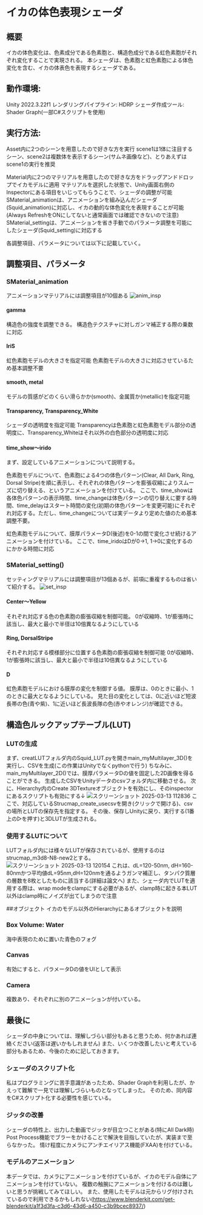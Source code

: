 # イカの体色表現シェーダ

## 概要
イカの体色変化は、色素成分である色素胞と、構造色成分である虹色素胞がそれぞれ変化することで実現される。
本シェーダは、色素胞と虹色素胞による体色変化を含む、イカの体表色を表現するシェーダである。

## 動作環境:
Unity 2022.3.22f1
レンダリングパイプライン: HDRP
シェーダ作成ツール: Shader Graph(一部C#スクリプトを使用)

## 実行方法:
Asset内に2つのシーンを用意したので好きな方を実行
scene1は1体に注目するシーン、scene2は複数体を表示するシーン(サムネ画像など)、とりあえずはscene1の実行を推奨

Material内に2つのマテリアルを用意したので好きな方をドラッグアンドドロップでイカモデルに適用
マテリアルを選択した状態で、Unity画面右側のInspectorにある項目をいじってもらうことで、シェーダの調整が可能
SMaterial_animationは、アニメーションを組み込んだシェーダ(Squid_animation)に対応し、イカの動的な体色変化を表現することが可能(Always RefreshをONにしてないと通常画面では確認できないので注意)
SMaterial_settingは、アニメーションを省き手動でのパラメータ調整を可能にしたシェーダ(Squid_setting)に対応する

各調整項目、パラメータについては以下に記載していく。

## 調整項目、パラメータ
### SMaterial_animation
 アニメーションマテリアルには調整項目が10個ある
![anim_insp](https://github.com/user-attachments/assets/6b89e99b-4023-4838-8f32-2ba8614cf669)

#### gamma
構造色の強度を調整できる。
構造色テクスチャに対しガンマ補正する際の乗数に対応
#### IriS
虹色素胞モデルの大きさを指定可能
色素胞モデルの大きさに対応させているため基本調整不要
#### smooth, metal
モデルの質感がどのくらい滑らかか(smooth)、金属質か(metallic)を指定可能
#### Transparency, Transparency_White
シェーダの透明度を指定可能
Transparencyは色素胞と虹色素胞モデル部分の透明度に、Transparency_Whiteはそれ以外の白色部分の透明度に対応
#### time_show～irido
まず、設定しているアニメーションについて説明する。

色素胞モデルについて、色素胞による4つの体色パターン(Clear, All Dark, Ring, Dorsal Stripe)を順に表示し、それぞれの体色パターンを膨張収縮によりスムーズに切り替える、というアニメーションを付けている。
ここで、time_showは各体色パターンの表示時間、time_changeは体色パターンの切り替えに要する時間、time_delayはスタート時間の変化(初期の体色パターンを変更可能)にそれぞれ対応する。ただし、time_changeについては実データより定めた値のため基本調整不要。

虹色素胞モデルについて、膜厚パラメータD(後述)を0-1の間で変化させ続けるアニメーションを付けている。
ここで、time_iridoはDが0→1, 1→0に変化するのにかかる時間に対応

### SMaterial_setting()
 セッティングマテリアルには調整項目が13個あるが、前項に重複するものは省いて紹介する。
![set_insp](https://github.com/user-attachments/assets/e0628276-dcfd-4b37-b199-c24f34158ebe)

#### Center～Yellow
それぞれ対応する色の色素胞の膨張収縮を制御可能。
0が収縮時、1が膨張時に該当し、最大と最小で半径は10倍異なるようにしている
#### Ring, DorsalStripe
それぞれ対応する模様部分に位置する色素胞の膨張収縮を制御可能
0が収縮時、1が膨張時に該当し、最大と最小で半径は10倍異なるようにしている
#### D
虹色素胞モデルにおける膜厚の変化を制御する値。
膜厚は、0のときに最小、1のときに最大となるようにしている。
見た目の変化としては、0に近いほど短波長帯の色(青や紫)、1に近いほど長波長隊の色(赤やオレンジ)が確認できる。

## 構造色ルックアップテーブル(LUT)
### LUTの生成
まず、creatLUTフォルダ内のSquid_LUT.pyを開きmain_myMultilayer_3D()を実行し、CSVを生成(この作業はUnityでなくpythonで行う)
ちなみに、main_myMultilayer_2D()では、膜厚パラメータDの値を固定した2D画像を得ることができる。
生成したCSVをUnityデータのcsvフォルダ内に移動させる。
 次に、Hierarchy内のCreate 3DTextureオブジェクトを有効にし、そのinspectorにあるスクリプトも有効にする↓
![スクリーンショット 2025-03-13 112836](https://github.com/user-attachments/assets/279e95c6-2a67-489e-8e25-93ca7a28fcc2)
ここで、対応しているStrucmap_create_usecsvを開き(クリックで開ける)、csvの場所とLUTの保存先を指定する。
その後、保存しUnityに戻り、実行する(1番上の▷を押す)と3DLUTが生成される。

### 使用するLUTについて
 LUTフォルダ内には様々なLUTが保存されているが、使用するのはstrucmap_m3d8-N8-new2とする。
 ![スクリーンショット 2025-03-13 120154](https://github.com/user-attachments/assets/bd5583a8-b73f-4590-8d03-20d567074be5)
これは、dL=120-50nm, dH=160-80nmかつ平均値dL=95nm,dH=120nmを通るようガンマ補正し、タンパク質層の層数を8枚としたものに該当する(詳細は論文へ)
また、シェーダ内でLUTを適用する際は、wrap modeをclampにする必要があるが、clamp時に起きる本LUT以外はclamp時にノイズが出てしまうので注意

##オブジェクト
イカのモデル以外のHierarchyにあるオブジェクトを説明

### Box Volume: Water
海中表現のために置いた青色のフォグ
### Canvas
有効にすると、パラメータDの値をUIとして表示
### Camera
複数あり、それぞれに別のアニメーションが付いている。

## 最後に
シェーダの中身については、理解しづらい部分もあると思うため、何かあれば連絡ください(返答は遅いかもしれません)
また、いくつか改善したいと考えている部分もあるため、今後のために記しておきます。
### シェーダのスクリプト化
私はプログラミングに苦手意識があったため、Shader Graphを利用したが、かえって難解で一見では理解しづらいものとなってしまった。
そのため、同内容をC#スクリプト化する必要性を感じている。

### ジッタの改善
シェーダの特性上、出力した動画でジッタが目立つことがある(特にAll Dark時)
Post Process機能でブラーをかけることで解決を目指していたが、実装まで至らなかった。
情け程度にカメラにアンチエイリアス機能(FXAA)を付けている。

### モデルのアニメーション
本データでは、カメラにアニメーションを付けているが、イカのモデル自体にアニメーションを付けていない。
複数の触腕にアニメーションを付けるのは難しいと思うが挑戦してみてほしい。
また、使用したモデルは元からリグ付けされているので利用できるかもしれない(https://www.blenderkit.com/get-blenderkit/a1f3d3fa-c3d6-43d6-a450-c3b9bcec8937/)
